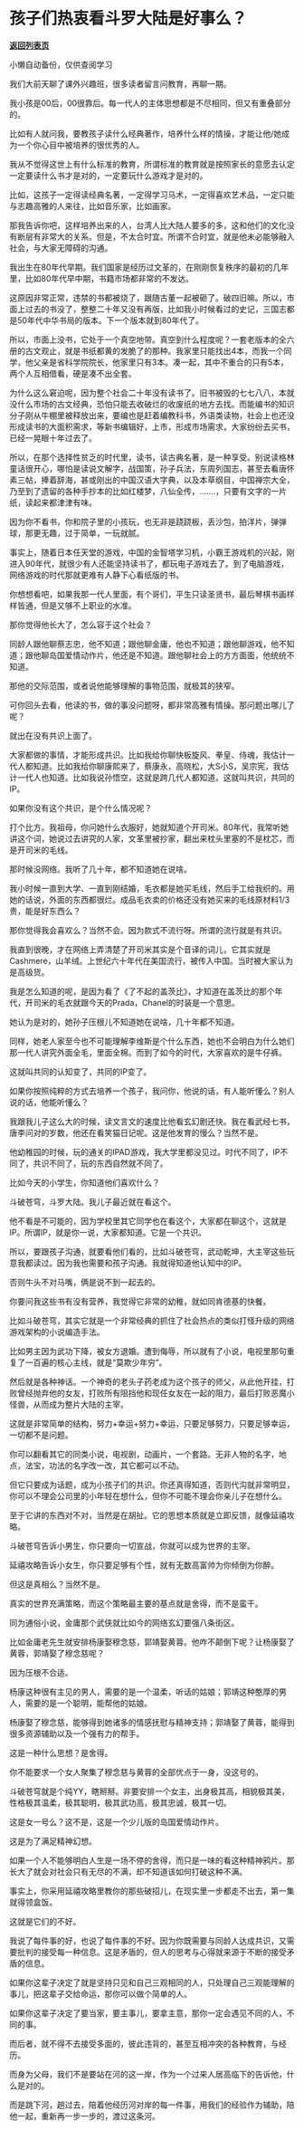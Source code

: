 # 孩子们热衷看斗罗大陆是好事么？

[**返回列表页**](/gzh/记忆承载3)

小懒自动备份，仅供查阅学习

我们大前天聊了课外兴趣班，很多读者留言问教育，再聊一期。

  

我小孩是00后，00很靠后。每一代人的主体思想都是不尽相同，但又有重叠部分的。

  

比如有人就问我，要教孩子读什么经典著作，培养什么样的情操，才能让他/她成为一个你心目中被培养的很优秀的人。

  

我从不觉得这世上有什么标准的教育，所谓标准的教育就是按照家长的意愿去认定一定要读什么书才是对的，一定要玩什么游戏才是对的。  

  

比如，这孩子一定得读经典名著，一定得学习马术，一定得喜欢艺术品，一定只能与志趣高雅的人来往，比如音乐家，比如画家。

  

那我告诉你吧，这样培养出来的人，台湾人比大陆人要多的多，这和他们的文化没有断层有非常大的关系。但是，不太合时宜。所谓不合时宜，就是他未必能够融入社会，与大家无障碍的沟通。

  

我出生在80年代早期。我们国家是经历过文革的，在刚刚恢复秩序的最初的几年里，比如80年代早中期，书籍市场都非常的不发达。

  

这原因非常正常，违禁的书都被烧了，跟随古董一起被砸了。破四旧嘛。所以，市面上过去的书没了，整整二十年又没有再版，比如我小时候看过的史记，三国志都是50年代中华书局的版本。下一个版本就到80年代了。

  

所以，市面上没书，它处于一个真空地带。真空到什么程度呢？一套老版本的全六册的古文观止，就是书纸都黄的发脆了的那种。我家里只能找出4本，而我一个同学，他父亲是省科学院院长，他家里只有3本。凑一起，其中不重合的只有5本，两个人互相借看，硬是凑不出全套。

  

为什么这么窘迫呢，因为整个社会二十年没有读书了。旧书被毁的七七八八，本就没什么市场的古文经典，恐怕只能去收破烂的收废纸的地方去找。而能编书的知识分子刚从牛棚里被释放出来，要编也是赶着编教科书，外语类读物，社会上也还没形成读书的大面积需求，等新书编辑好，上市，形成市场需求，大家纷纷去买书，已经一晃眼十年过去了。

  

所以，在那个选择性贫乏的时代里，读书，读古典名著，是一种享受。别说读格林童话很开心，哪怕是读说文解字，战国策，孙子兵法，东周列国志，甚至去看唐怀素三帖，捧着辞海，甚或刚出的中国汉语大字典，以及本草纲目，中国禅宗大全，乃至到了遗留的各种手抄本的比如红楼梦，八仙全传，.......，只要有文字的一片纸，读起来都津津有味。

  

因为你不看书，你和院子里的小孩玩，也无非是跷跷板，丢沙包，拍洋片，弹弹球，那更无趣，过于简单，一玩就腻。  

  

事实上，随着日本任天堂的游戏，中国的金智塔学习机，小霸王游戏机的兴起，刚进入90年代，就很少有人还能坚持读书了，都玩电子游戏去了。到了电脑游戏，网络游戏的时代那就更难有人静下心看纸版的书。

  

你想想看吧，如果我那一代人里面，有个哥们，平生只读圣贤书，最后琴棋书画样样皆通，但是又够不上职业的水准。  

  

那你觉得他长大了，怎么容于这个社会？

  

同龄人跟他聊蔡志忠，他不知道；跟他聊金庸，他也不知道；跟他聊游戏，他不知道；跟他聊岛国爱情动作片，他还是不知道。跟他聊社会上的方方面面，他统统不知道。

  

那他的交际范围，或者说他能够理解的事物范围，就极其的狭窄。

  

可你回头去看，他读的书，做的事没问题呀，都非常高雅有情操。那问题出哪儿了呢？

  

就出在没有共识上面了。

  

大家都做的事情，才能形成共识。比如我给你聊快板旋风、拳皇、侍魂，我估计一代人都知道。比如我给你聊康熙来了，蔡康永，高晓松，大S小S，吴宗宪，我估计一代人也知道。比如我说孙悟空，这就是跨几代人都知道。这就叫共识，共同的IP。

  

如果你没有这个共识，是个什么情况呢？

  

打个比方。我祖母，你问她什么衣服好，她就知道个开司米。80年代，我常听她讲这个词，她说过去讲究的人家，文革里被抄家，翻出来枕头里塞的不是枕芯，而是开司米的毛线。

  

那时候没网络。我听了几十年，都不知道她在说啥。

  

我小时候一直到大学、一直到刚结婚，毛衣都是她买毛线，然后手工给我织的。用她的话说，外面的东西都很烂。成品毛衣卖的价格还没有她买来的毛线原材料1/3贵，能是好东西么？

  

那你觉得我会喜欢么？当然不会。因为款式不流行呀。所谓的流行就是有共识。

  

我直到很晚，才在网络上弄清楚了开司米其实是个音译的词儿，它其实就是Cashmere，山羊绒。上世纪六十年代在美国流行，被传入中国。当时被大家认为是高级货。

  

我是怎么知道的呢，是因为看了《了不起的盖茨比》，才知道在盖茨比的那个年代，开司米的毛衣就跟今天的Prada，Chanel的时装是一个意思。

  

她认为是对的，她孙子压根儿不知道她在说啥，几十年都不知道。  

  

同样，她老人家至今也不可能理解李维斯是个什么东西，她也不会明白为什么她们那一代人讲究外面全毛，里面全棉。而到了如今的时代，大家喜欢的是牛仔裤。

  

这就叫共同的认知变了，共同的IP变了。

  

如果你按照纯粹的方式去培养一个孩子，我问你，他说的话，有人能听懂么？别人说的话，他能听懂么？

  

我跟我儿子这么大的时候，读文言文的速度比他看玄幻剧还快。我在看武经七书，唐李问对的岁数，他还在看笑猫日记呢。这是他发育的慢么？当然不是。

  

他幼稚园的时候，玩的通关的IPAD游戏，我大学里都没见过。时代不同了，IP不同了，共识不同了，玩的东西自然就不同了。

  

比如今天的小学生，你知道他们喜欢什么？

  

斗破苍穹，斗罗大陆。我儿子最近就在看这个。  

  

他不看是不可能的，因为学校里其它同学也在看这个，大家都在聊这个，这就是IP。所谓IP，就是你一说，大家都知道。它是一个共识。

  

所以，要跟孩子沟通，就要看他们看的，比如斗破苍穹，武动乾坤，大主宰这些玩意我都读过。因为我也需要和孩子沟通。我就得知道他认知中的IP。

  

否则牛头不对马嘴，俩是说不到一起去的。

  

你要问我这些书有没有营养，我觉得它非常的幼稚，就如同肯德基的快餐。  

  

比如斗破苍穹，其实它就是一个非常经典的抓住了社会热点的类似打怪升级的网络游戏架构的小说编造手法。

  

比如男主因为武功下降，被女方退婚。遭到侮辱，所以就有了小说，电视里那句重复了一百遍的核心主线，就是“莫欺少年穷”。

  

然后就是各种神话。一个神奇的老头子药老成为这个孩子的师父，从此他开挂，打败曾经抛弃他的女友，打败所有阻挡他和现任女友在一起的阻力，最后打败恶魔小怪兽，从而成为整片大陆的主宰。

  

这就是非常简单的结构，努力+幸运+努力+幸运，只要足够努力，只要足够幸运，一切都不是问题。

  

你可以翻看其它的同类小说，电视剧，动画片，一个套路。无非人物的名字，地点，法宝，功法的名字改一改，其它都可以不动。

  

但它只要成为话题，成为小孩子们的共识。你还真得知道，否则代沟就非常明显，你可以不理会公司里的小年轻在想什么，但你不可能不理会你亲儿子在想什么。

  

至于它讲的东西对不对，当然是在胡扯。它的思想本质就是立即反馈，就像延禧攻略。

  

斗破苍穹告诉小男生，你只要向一切宣战，你就可以成为世界的主宰。

延禧攻略告诉小女生，你只要足够有个性，就有无数高富帅为你倾倒为你醉。

  

但这是真相么？当然不是。

  

真实的世界充满策略，而这个策略最主要的基点就是舍得，而不是蛮干。

  

同为通俗小说，金庸那个武侠就比如今的网络玄幻要强八条街区。

  

比如金庸老先生就安排杨康娶穆念慈，郭靖娶黄蓉。他咋不颠倒下呢？让杨康娶了黄蓉，郭靖娶了穆念慈呢？

  

因为压根不合适。

  

杨康这种很有主见的男人，需要的是一个温柔，听话的姑娘；郭靖这种憨厚的男人，需要的是一个聪明，能帮他的姑娘。

  

杨康娶了穆念慈，能够得到她诸多的情感抚慰与精神支持；郭靖娶了黄蓉，能得到很多资源辅助以及一个强有力的帮手。

  

这是一种什么思想？是舍得。

  

你不能要求一个女人聚集了穆念慈与黄蓉的全部优点于一身，没这号的。

  

斗破苍穹就是个纯YY，瞎掰掰。非要安排一个女主，出身极其高，相貌极其美，性格极其温柔，极其聪明，极其武功高，极其忠诚，极其一切。

  

这是女一号么？这不是，这是一个少儿版的岛国爱情动作片。

  

这是为了满足精神幻想。

  

如果一个人不能够明白人生是一场不停的舍得，而只是一味的看这种精神鸦片。那长大了就会对社会只有无尽的不满，却不知道该如何打破这种不满。

  

事实上，你采用延禧攻略里教你的那些破招儿，在现实里一步都走不出去，第一集就得领盒饭。

  

这就是它们的不好。

  

我说了每件事的好，也说了每件事的不好。因为你既需要与同龄人达成共识，又需要批判的接受每一种信息。这是矛盾的，但人的思考与心得就来源于不断的接受矛盾的信息。

  

如果你这辈子决定了就是坚持只见和自己三观相同的人，只处理自己三观能理解的事儿，把这辈子交给命运，那你可以做个简单的人。  

  

如果你这辈子决定了要当家，要主事儿，要拿主意，那你一定会遇见不同的人，不同的事。

  

而后者，就不得不去接受多面的，彼此违背的，甚至互相冲突的各种教育，与经历。

  

而身为父母，我们不是要站在河的这一岸，作为一个过来人居高临下的告诉他，什么是对的。

而是跳下河，趟过去，陪着他经历河对岸的每一件事，用我们的经验作为辅助，陪他一起，重新再一步一步的，渡过这条河。

